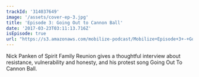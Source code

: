 ```yaml
---
trackId: '314037649'
image: '/assets/cover-ep-3.jpg'
title: 'Episode 3: Going Out to Cannon Ball'
date: '2017-03-23T03:11:13.716Z'
isEpisode: true
url: "https://s3.amazonaws.com/mobilize-podcast/Mobilize+Episode+3+-+Going+Out+To+Cannon+Ball.mp3"
---
```


Nick Panken of Spirit Family Reunion gives a thoughtful interview about resistance, vulnerability and honesty, and his protest song Going Out To Cannon Ball.